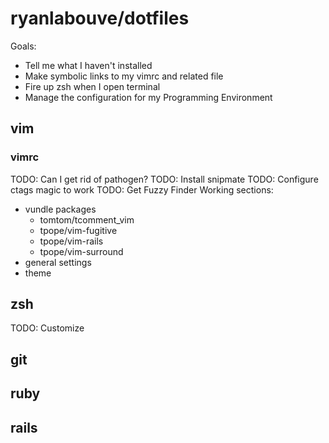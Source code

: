 # ryanlabouve/dotfiles

Goals:
* Tell me what I haven't installed
* Make symbolic links to my vimrc and related file 
* Fire up zsh when I open terminal
* Manage the configuration for my Programming Environment

## vim
### vimrc
TODO: Can I get rid of pathogen?
TODO: Install snipmate
TODO: Configure ctags magic to work
TODO: Get Fuzzy Finder Working
sections:
* vundle packages
  * tomtom/tcomment_vim
  * tpope/vim-fugitive
  * tpope/vim-rails
  * tpope/vim-surround 
* general settings
* theme 

## zsh
TODO: Customize
## git

## ruby

## rails 
